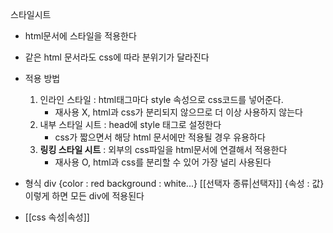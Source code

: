 스타일시트
- html문서에 스타일을 적용한다
- 같은 html 문서라도 css에 따라 분위기가 달라진다

- 적용 방법
	1. 인라인 스타일 : html태그마다 style 속성으로 css코드를 넣어준다. 
		- 재사용 X, html과 css가 분리되지 않으므로 더 이상 사용하지 않는다
	2. 내부 스타일 시트 : head에 style 태그로 설정한다
		- css가 짧으면서 해당 html 문서에만 적용될 경우 유용하다
	3. **링킹 스타일 시트** : 외부의 css파일을 html문서에 연결해서 적용한다
		- 재사용 O, html과 css를 분리할 수 있어 가장 널리 사용된다

- 형식
	div {color : red
	background : white...}
	[[선택자 종류|선택자]] {속성 : 값}
	이렇게 하면 모든 div에 적용된다

- [[css 속성|속성]]
